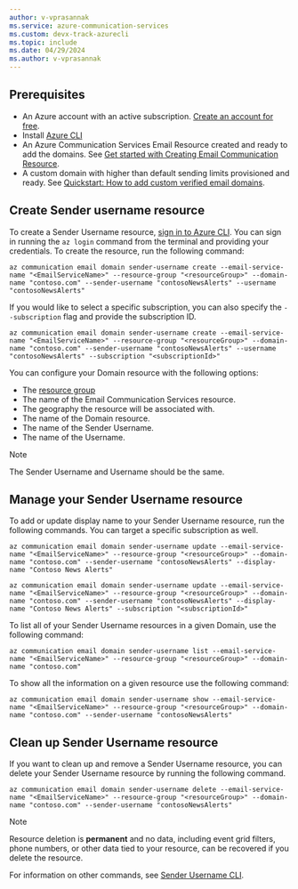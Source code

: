 ```yaml
---
author: v-vprasannak
ms.service: azure-communication-services
ms.custom: devx-track-azurecli
ms.topic: include
ms.date: 04/29/2024
ms.author: v-vprasannak
---
```


## Prerequisites

- An Azure account with an active subscription. [Create an account for free](https://azure.microsoft.com/free/dotnet/).
- Install [Azure CLI](/cli/azure/install-azure-cli-windows?tabs=azure-cli) 
- An Azure Communication Services Email Resource created and ready to add the domains. See [Get started with Creating Email Communication Resource](../../../quickstarts/email/create-email-communication-resource.md).
- A custom domain with higher than default sending limits provisioned and ready. See [Quickstart: How to add custom verified email domains](../../../quickstarts/email/add-custom-verified-domains.md).

## Create Sender username resource

To create a Sender Username resource, [sign in to Azure CLI](/cli/azure/authenticate-azure-cli). You can sign in running the ```az login``` command from the terminal and providing your credentials. To create the resource, run the following command:

```azurepowershell-interactive
az communication email domain sender-username create --email-service-name "<EmailServiceName>" --resource-group "<resourceGroup>" --domain-name "contoso.com" --sender-username "contosoNewsAlerts" --username "contosoNewsAlerts"
```

If you would like to select a specific subscription, you can also specify the ```--subscription``` flag and provide the subscription ID.
```azurepowershell-interactive
az communication email domain sender-username create --email-service-name "<EmailServiceName>" --resource-group "<resourceGroup>" --domain-name "contoso.com" --sender-username "contosoNewsAlerts" --username "contosoNewsAlerts" --subscription "<subscriptionId>"
```

You can configure your Domain resource with the following options:

* The [resource group](../../../../azure-resource-manager/management/manage-resource-groups-cli.md)
* The name of the Email Communication Services resource.
* The geography the resource will be associated with.
* The name of the Domain resource.
* The name of the Sender Username.
* The name of the Username.

> [!NOTE]
> The Sender Username and Username should be the same.

## Manage your Sender Username resource

To add or update display name to your Sender Username resource, run the following commands. You can target a specific subscription as well.

```azurepowershell-interactive
az communication email domain sender-username update --email-service-name "<EmailServiceName>" --resource-group "<resourceGroup>" --domain-name "contoso.com" --sender-username "contosoNewsAlerts" --display-name "Contoso News Alerts"

az communication email domain sender-username update --email-service-name "<EmailServiceName>" --resource-group "<resourceGroup>" --domain-name "contoso.com" --sender-username "contosoNewsAlerts" --display-name "Contoso News Alerts" --subscription "<subscriptionId>"
```

To list all of your Sender Username resources in a given Domain, use the following command:

```azurepowershell-interactive
az communication email domain sender-username list --email-service-name "<EmailServiceName>" --resource-group "<resourceGroup>" --domain-name "contoso.com"
```

To show all the information on a given resource use the following command:

```azurepowershell-interactive
az communication email domain sender-username show --email-service-name "<EmailServiceName>" --resource-group "<resourceGroup>" --domain-name "contoso.com" --sender-username "contosoNewsAlerts"
```

## Clean up Sender Username resource

If you want to clean up and remove a Sender Username resource, you can delete your Sender Username resource by running the following command.

```azurepowershell-interactive
az communication email domain sender-username delete --email-service-name "<EmailServiceName>" --resource-group "<resourceGroup>" --domain-name "contoso.com" --sender-username "contosoNewsAlerts"
```

> [!NOTE]
> Resource deletion is **permanent** and no data, including event grid filters, phone numbers, or other data tied to your resource, can be recovered if you delete the resource.

For information on other commands, see [Sender Username CLI](/cli/azure/communication/email/domain/sender-username).

